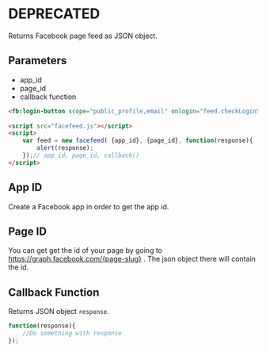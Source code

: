 DEPRECATED
==

Returns Facebook page feed as JSON object.

Parameters
--
- app_id
- page_id
- callback function

```html
<fb:login-button scope="public_profile,email" onlogin="feed.checkLoginState()" data-auto-logout-link="true"></fb:login-button>
	
<script src="facefeed.js"></script>
<script>
	var feed = new facefeed( {app_id}, {page_id}, function(response){
		alert(response);
	});// app_id, page_id, callback()
</script>
```

App ID
--

Create a Facebook app in order to get the app id.

Page ID
--

You can get get the id of your page by going to https://graph.facebook.com/{page-slug} . The json object there will contain the id.

Callback Function
--

Returns JSON object `response`.

```javascript
function(response){
	//Do something with response
});
```
